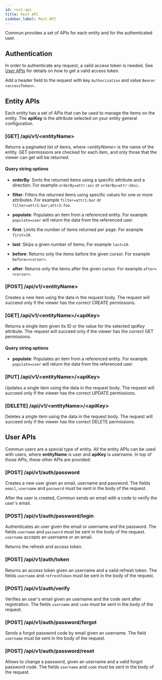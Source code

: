 ```yaml
---
id: rest-api
title: Rest API
sidebar_label: Rest API
---
```


Commun provides a set of APIs for each entity and for the authenticated user.

## Authentication

In order to authenticate any request, a valid access token is needed.
See [User APIs](#user-apis) for details on how to get a valid access token.

Add a header field to the request with key `Authorization` and value `Bearer <accessToken>`.

## Entity APIs

Each entity has a set of APIs that can be used to manage the items on the entity.
The **apiKey** is the attribute selected on your entity general configuration.

### [GET] /api/v1/<entityName\>

Returns a paginated list of items, where *<entityName\>* is the name of the entity.
GET permissions are checked for each item, and only those that the viewer can get will be returned.

#### Query string options

- **orderBy**: Sorts the returned items using a specific attribute and a direction.
For example `orderBy=attr:asc` or `orderBy=attr:desc`.    
  
- **filter**: Filters the returned items using specific values for one or more attributes.
For example `filter=attr1:bar` or `filter=attr1:bar;attr2:foo`.

- **populate**: Populates an item from a referenced entity.
For example `populate=user` will return the data from the referenced user.

- **first**: Limits the number of items returned per page. For example `first=10`.

- **last**: Skips a given number of items; For example `last=10`.

- **before**: Returns only the items before the given cursor. For example `before=<cursor>`.

- **after**: Returns only the items after the given cursor. For example `after=<cursor>`.

### [POST] /api/v1/<entityName\>

Creates a new item using the data in the request body.
The request will succeed only if the viewer has the correct CREATE permissions.

### [GET] /api/v1/<entityName\>/<apiKey\>

Returns a single item given its ID or the value for the selected *apiKey* attribute.
The request will succeed only if the viewer has the correct GET permissions.

#### Query string options

- **populate**: Populates an item from a referenced entity.
For example `populate=user` will return the data from the referenced user.

### [PUT] /api/v1/<entityName\>/<apiKey\>

Updates a single item using the data in the request body.
The request will succeed only if the viewer has the correct UPDATE permissions.

### [DELETE] /api/v1/<entityName\>/<apiKey\>

Deletes a single item using the data in the request body.
The request will succeed only if the viewer has the correct DELETE permissions.

## User APIs

Commun users are a special type of entity.
All the entity APIs can be used with users, where **entityName** is user and **apiKey** is username.
In top of those APIs, these other APIs are provided:

### [POST] /api/v1/auth/password
 
Creates a new user given an email, username and password.
The fields `email`, `username` and `password` must be sent in the body of the request.

After the user is created, Commun sends an email with a code to verify the user's email.

### [POST] /api/v1/auth/password/login

Authenticates an user given the email or username and the password.
The fields `username` and `password` must be sent in the body of the request.
`username` accepts an username or an email.

Returns the refresh and access token.

### [POST] /api/v1/auth/token

Returns an access token given an username and a valid refresh token.
The fields `username` and `refreshToken` must be sent in the body of the request.

### [POST] /api/v1/auth/verify

Verifies an user's email given an username and the code sent after registration.
The fields `username` and `code` must be sent in the body of the request.

### [POST] /api/v1/auth/password/forgot

Sends a forgot password code by email given an username.
The field `username` must be sent in the body of the request.

### [POST] /api/v1/auth/password/reset
 
Allows to change a password, given an username and a valid forgot password code.
The fields `username` and `code` must be sent in the body of the request.

